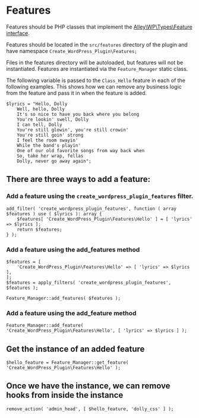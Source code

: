 # Features
Features should be PHP classes that implement the [Alley\WP\Types\Feature interface](https://github.com/alleyinteractive/wp-type-extensions/blob/main/src/alley/wp/types/interface-feature.php).

Features should be located in the `src/features` directory of the plugin and have namespace `Create_WordPress_Plugin\Features;`

Files in the features directory will be autoloaded, but features will not be instantiated. Features are instantiated via the `Feature_Manager` static class.

The following variable is passed to the `Class_Hello` feature in each of the following examples. This shows how we can remove any business logic from the feature and pass it in when the feature is added.

```
$lyrics = "Hello, Dolly
    Well, hello, Dolly
    It's so nice to have you back where you belong
    You're lookin' swell, Dolly
    I can tell, Dolly
    You're still glowin', you're still crowin'
    You're still goin' strong
    I feel the room swayin'
    While the band's playin'
    One of our old favorite songs from way back when
    So, take her wrap, fellas
    Dolly, never go away again";
```

## There are three ways to add a feature:
### Add a feature using the `create_wordpress_plugin_features` filter.
```
add_filter( 'create_wordpress_plugin_features', function ( array $features ) use ( $lyrics ): array {
    $features[ 'Create_WordPress_Plugin\Features\Hello' ] = [ 'lyrics' => $lyrics ];
    return $features;
} );
```
### Add a feature using the add_features method
```
$features = [
    'Create_WordPress_Plugin\Features\Hello' => [ 'lyrics' => $lyrics ],
];
$features = apply_filters( 'create_wordpress_plugin_features', $features );

Feature_Manager::add_features( $features );
```
### Add a feature using the add_feature method
```
Feature_Manager::add_feature( 'Create_WordPress_Plugin\Features\Hello', [ 'lyrics' => $lyrics ] );
```
## Get the instance of an added feature
```
$hello_feature = Feature_Manager::get_feature( 'Create_WordPress_Plugin\Features\Hello' );
```
## Once we have the instance, we can remove hooks from inside the instance
```
remove_action( 'admin_head', [ $hello_feature, 'dolly_css' ] );
```